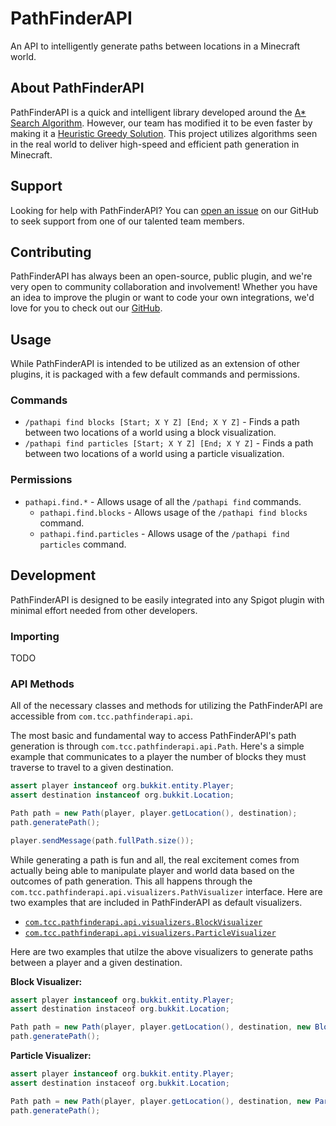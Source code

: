# PathFinderAPI
An API to intelligently generate paths between locations in a Minecraft world.

## About PathFinderAPI
PathFinderAPI is a quick and intelligent library developed around the [A* Search Algorithm](https://en.wikipedia.org/wiki/A*_search_algorithm). However, our team has modified it to be even faster by making it a [Heuristic Greedy Solution](https://en.wikipedia.org/wiki/Greedy_algorithm). This project utilizes algorithms seen in the real world to deliver high-speed and efficient path generation in Minecraft.

## Support
Looking for help with PathFinderAPI? You can [open an issue](https://github.com/TheCrossboneColonies/PathFinderAPI/issues/new) on our GitHub to seek support from one of our talented team members.

## Contributing
PathFinderAPI has always been an open-source, public plugin, and we're very open to community collaboration and involvement! Whether you have an idea to improve the plugin or want to code your own integrations, we'd love for you to check out our [GitHub](https://github.com/TheCrossboneColonies/PathFinderAPI).

## Usage
While PathFinderAPI is intended to be utilized as an extension of other plugins, it is packaged with a few default commands and permissions.

### Commands
- `/pathapi find blocks [Start; X Y Z] [End; X Y Z]` - Finds a path between two locations of a world using a block visualization.
- `/pathapi find particles [Start; X Y Z] [End; X Y Z]` - Finds a path between two locations of a world using a particle visualization.

### Permissions
- `pathapi.find.*` - Allows usage of all the `/pathapi find` commands.
    - `pathapi.find.blocks` - Allows usage of the `/pathapi find blocks` command.
    - `pathapi.find.particles` - Allows usage of the `/pathapi find particles` command.

## Development
PathFinderAPI is designed to be easily integrated into any Spigot plugin with minimal effort needed from other developers.

### Importing
TODO

### API Methods
All of the necessary classes and methods for utilizing the PathFinderAPI are accessible from `com.tcc.pathfinderapi.api`.

The most basic and fundamental way to access PathFinderAPI's path generation is through `com.tcc.pathfinderapi.api.Path`. Here's a simple example that communicates to a player the number of blocks they must traverse to travel to a given destination.

```java
assert player instanceof org.bukkit.entity.Player;
assert destination instanceof org.bukkit.Location;

Path path = new Path(player, player.getLocation(), destination);
path.generatePath();

player.sendMessage(path.fullPath.size());
```

While generating a path is fun and all, the real excitement comes from actually being able to manipulate player and world data based on the outcomes of path generation. This all happens through the `com.tcc.pathfinderapi.api.visualizers.PathVisualizer` interface. Here are two examples that are included in PathFinderAPI as default visualizers.

- [`com.tcc.pathfinderapi.api.visualizers.BlockVisualizer`](https://github.com/TheCrossboneColonies/PathFinderAPI/blob/master/src/main/java/com/tcc/pathfinderapi/api/visualizers/BlockVisualizer.java)
- [`com.tcc.pathfinderapi.api.visualizers.ParticleVisualizer`](https://github.com/TheCrossboneColonies/PathFinderAPI/blob/master/src/main/java/com/tcc/pathfinderapi/api/visualizers/ParticleVisualizer.java)

Here are two examples that utilze the above visualizers to generate paths between a player and a given destination.

**Block Visualizer:**
```java
assert player instanceof org.bukkit.entity.Player;
assert destination instaceof org.bukkit.Location;

Path path = new Path(player, player.getLocation(), destination, new BlockVisualizer());
path.generatePath();
```

**Particle Visualizer:**
```java
assert player instanceof org.bukkit.entity.Player;
assert destination instaceof org.bukkit.Location;

Path path = new Path(player, player.getLocation(), destination, new ParticleVisualizer());
path.generatePath();
```
